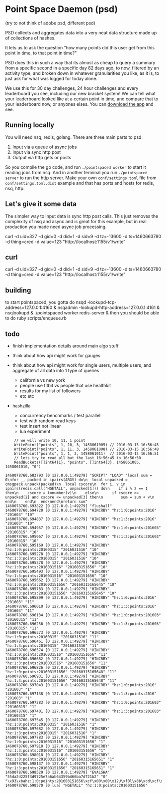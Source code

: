 
# Point Space Daemon (psd)

(try to not think of adobe psd, different psd)

PSD collects and aggregates data into a very neat data 
structure made up of collections of hashes.  

It lets us to ask the question "how many points did this user get from 
this point in time, to that point in time?"

PSD does this in such a way that its almost as cheap to query a summary 
from a specific second in a specific day 82 days ago, to now, filtered 
by an activity type, and broken down in whatever granularities you like, 
as it is, to just ask for what was logged for today alone.

We use this for 30 day challenges, 24 hour challenges and every leaderboard 
you see, including our new bracket system! We can tell what your leaderboard
looked like at a certain point in time, and compare that to your leaderboard 
now, or anyones elses. You can [download the app](http://activity.club) and see.

## Running locally

You will need nsq, redis, golang. There are three main parts to psd:

1. Input via a queue of async jobs
2. Input via sync http post
3. Output via http gets or posts

So you compile the go code, and run `./pointspaced worker` to start it reading jobs from nsq.
And in another terminal you run `./pointspaced server` to run the http server.
Make your own `conf/settings.toml` file from `conf/settings.toml.dist` example and that has ports
and hosts for redis, nsq, http.

## Let's give it some data

The simpler way to input data is sync http post calls. This just removes the complexity of nsq and async
and is great for this example, but in real production you made need async job processing.

curl -d uid=327 -d gid=0 -d did=1 -d sid=9 -d tz=-13600 -d ts=1460663780 -d thing=cred -d value=123 "http://localhost:1155/v1/write"


 




















## curl
curl -d uid=327 -d gid=0 -d did=1 -d sid=9 -d tz=-13600 -d ts=1460663780 -d thing=cred -d value=123 "http://localhost:1155/v1/write"

## building

to start pointspaced, you gotta do
nsqd -lookupd-tcp-address=127.0.0.1:4160 &
nsqadmin -lookupd-http-address=127.0.0.1:4161 &
nsqlookupd &
./pointspaced worker
redis-server &
then you should be able to do ruby scripts/enqueue.rb


## todo

* finish implementation details around main algo stuff
* think about how api might work for gauges
* think about how api might work for single users, multiple users, and aggregate of all data into 1 type of queries
    * california vs new york
    * people use fitbit vs people that use healthkit
    * results for my list of followers
    * etc etc


* hashzilla
  * concurrency benchmarks / test parallel
  * test with random read keys
  * test insert not linear
  * lua experiment

```
	// we will write 10, 11, 1 point
	WritePoint("points", 1, 10, 3, 1458061005) // 2016-03-15 16:56:45
	WritePoint("points", 1, 11, 3, 1458061008) // 2016-03-15 16:56:48
	WritePoint("points", 1, 1, 3, 1458061011)  // 2016-03-15 16:56:51
	// lets try to read all but the last 16:56:45 to 16:56:50
	ReadBuckets([]int64{1}, "points", []int64{3}, 1458061005, 1458061010, "0")
```
```
1460078760.683793 [0 127.0.0.1:49279] "SCRIPT" "LOAD" "local sum = 0\nfor _, packed in ipairs(ARGV) do\n  local unpacked = cmsgpack.unpack(packed)\n  local cscore\n  for i, v in ipairs(redis.call('HGETALL', unpacked[1])) do\n    if i % 2 == 1 then\n    cscore = tonumber(v)\n    else\n      if cscore >= unpacked[2] and cscore <= unpacked[3] then\n        sum = sum + v\n      end\n    end\n  end\nend\nreturn sum"
1460078760.693822 [0 127.0.0.1:49279] "flushall"
1460078760.694720 [0 127.0.0.1:49279] "HINCRBY" "hz:1:0:points:2016" "201603" "10"
1460078760.694837 [0 127.0.0.1:49279] "HINCRBY" "hz:1:3:points:2016" "201603" "10"
1460078760.694957 [0 127.0.0.1:49279] "HINCRBY" "hz:1:0:points:201603" "20160315" "10"
1460078760.695067 [0 127.0.0.1:49279] "HINCRBY" "hz:1:3:points:201603" "20160315" "10"
1460078760.695169 [0 127.0.0.1:49279] "HINCRBY" "hz:1:0:points:20160315" "2016031516" "10"
1460078760.695278 [0 127.0.0.1:49279] "HINCRBY" "hz:1:3:points:20160315" "2016031516" "10"
1460078760.695378 [0 127.0.0.1:49279] "HINCRBY" "hz:1:0:points:2016031516" "201603151656" "10"
1460078760.695493 [0 127.0.0.1:49279] "HINCRBY" "hz:1:3:points:2016031516" "201603151656" "10"
1460078760.695662 [0 127.0.0.1:49279] "HINCRBY" "hz:1:0:points:201603151656" "20160315165645" "10"
1460078760.695783 [0 127.0.0.1:49279] "HINCRBY" "hz:1:3:points:201603151656" "20160315165645" "10"
1460078760.695899 [0 127.0.0.1:49279] "HINCRBY" "hz:1:0:points:2016" "201603" "11"
1460078760.696010 [0 127.0.0.1:49279] "HINCRBY" "hz:1:3:points:2016" "201603" "11"
1460078760.696134 [0 127.0.0.1:49279] "HINCRBY" "hz:1:0:points:201603" "20160315" "11"
1460078760.696256 [0 127.0.0.1:49279] "HINCRBY" "hz:1:3:points:201603" "20160315" "11"
1460078760.696373 [0 127.0.0.1:49279] "HINCRBY" "hz:1:0:points:20160315" "2016031516" "11"
1460078760.696461 [0 127.0.0.1:49279] "HINCRBY" "hz:1:3:points:20160315" "2016031516" "11"
1460078760.696574 [0 127.0.0.1:49279] "HINCRBY" "hz:1:0:points:2016031516" "201603151656" "11"
1460078760.696682 [0 127.0.0.1:49279] "HINCRBY" "hz:1:3:points:2016031516" "201603151656" "11"
1460078760.696826 [0 127.0.0.1:49279] "HINCRBY" "hz:1:0:points:201603151656" "20160315165648" "11"
1460078760.696931 [0 127.0.0.1:49279] "HINCRBY" "hz:1:3:points:201603151656" "20160315165648" "11"
1460078760.697043 [0 127.0.0.1:49279] "HINCRBY" "hz:1:0:points:2016" "201603" "1"
1460078760.697138 [0 127.0.0.1:49279] "HINCRBY" "hz:1:3:points:2016" "201603" "1"
1460078760.697283 [0 127.0.0.1:49279] "HINCRBY" "hz:1:0:points:201603" "20160315" "1"
1460078760.697401 [0 127.0.0.1:49279] "HINCRBY" "hz:1:3:points:201603" "20160315" "1"
1460078760.697545 [0 127.0.0.1:49279] "HINCRBY" "hz:1:0:points:20160315" "2016031516" "1"
1460078760.697682 [0 127.0.0.1:49279] "HINCRBY" "hz:1:3:points:20160315" "2016031516" "1"
1460078760.697783 [0 127.0.0.1:49279] "HINCRBY" "hz:1:0:points:2016031516" "201603151656" "1"
1460078760.697918 [0 127.0.0.1:49279] "HINCRBY" "hz:1:3:points:2016031516" "201603151656" "1"
1460078760.698018 [0 127.0.0.1:49279] "HINCRBY" "hz:1:0:points:201603151656" "20160315165651" "1"
1460078760.698137 [0 127.0.0.1:49279] "HINCRBY" "hz:1:3:points:201603151656" "20160315165651" "1"
1460078760.698529 [0 127.0.0.1:49279] "EVALSHA" "55da2d225f3d9725e7a6ab64359b466ba7d721b2" "0" "\x93\xbahz:1:0:points:201603151656\xcf\x00\x00\x12U\xf0l\x8b\xcd\xcf\x00\x00\x12U\xf0l\x8b\xd2"
1460078760.698570 [0 lua] "HGETALL" "hz:1:0:points:201603151656"
```
